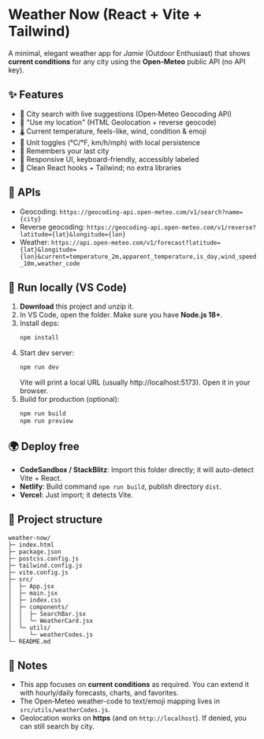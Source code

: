 # Weather Now (React + Vite + Tailwind)

A minimal, elegant weather app for *Jamie* (Outdoor Enthusiast) that shows **current conditions** for any city using the **Open‑Meteo** public API (no API key).

## ✨ Features

- 🔎 City search with live suggestions (Open‑Meteo Geocoding API)
- 📍 "Use my location" (HTML Geolocation + reverse geocode)
- 🌡️ Current temperature, feels-like, wind, condition & emoji
- 🔁 Unit toggles (°C/°F, km/h/mph) with local persistence
- 💾 Remembers your last city
- 📱 Responsive UI, keyboard-friendly, accessibly labeled
- 🧰 Clean React hooks + Tailwind; no extra libraries

## 🧪 APIs

- Geocoding: `https://geocoding-api.open-meteo.com/v1/search?name={city}`
- Reverse geocoding: `https://geocoding-api.open-meteo.com/v1/reverse?latitude={lat}&longitude={lon}`
- Weather: `https://api.open-meteo.com/v1/forecast?latitude={lat}&longitude={lon}&current=temperature_2m,apparent_temperature,is_day,wind_speed_10m,weather_code`

## 🚀 Run locally (VS Code)

1. **Download** this project and unzip it.
2. In VS Code, open the folder. Make sure you have **Node.js 18+**.
3. Install deps:
   ```bash
   npm install
   ```
4. Start dev server:
   ```bash
   npm run dev
   ```
   Vite will print a local URL (usually http://localhost:5173). Open it in your browser.
5. Build for production (optional):
   ```bash
   npm run build
   npm run preview
   ```

## 🌍 Deploy free

- **CodeSandbox / StackBlitz**: Import this folder directly; it will auto-detect Vite + React.
- **Netlify**: Build command `npm run build`, publish directory `dist`.
- **Vercel**: Just import; it detects Vite.

## 🧱 Project structure

```
weather-now/
├─ index.html
├─ package.json
├─ postcss.config.js
├─ tailwind.config.js
├─ vite.config.js
├─ src/
│  ├─ App.jsx
│  ├─ main.jsx
│  ├─ index.css
│  ├─ components/
│  │  ├─ SearchBar.jsx
│  │  └─ WeatherCard.jsx
│  └─ utils/
│     └─ weatherCodes.js
└─ README.md
```

## 📝 Notes

- This app focuses on **current conditions** as required. You can extend it with hourly/daily forecasts, charts, and favorites.
- The Open‑Meteo weather-code to text/emoji mapping lives in `src/utils/weatherCodes.js`.
- Geolocation works on **https** (and on `http://localhost`). If denied, you can still search by city.
